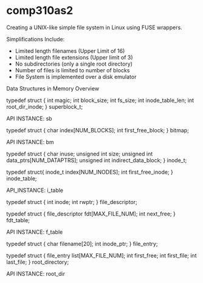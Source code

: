 # comp310as2
Creating a UNIX-like simple file system in Linux using FUSE wrappers.

Simplifications Include:

- Limited length filenames (Upper Limit of 16)
- Limited length file extensions (Upper limit of 3)
- No subdirectories (only a single root directory)
- Number of files is limited to number of blocks
- File System is implemented over a disk emulator







Data Structures in Memory Overview

typedef struct {
    int magic;
    int block_size;
    int fs_size;
    int inode_table_len;
    int root_dir_inode;
} superblock_t;

API INSTANCE: sb

typedef struct {
    char index[NUM_BLOCKS];
    int first_free_block;
} bitmap;

API INSTANCE: bm

typedef struct {
    char inuse;
    unsigned int size;
    unsigned int data_ptrs[NUM_DATAPTRS];
    unsigned int indirect_data_block;
} inode_t;

typedef struct{
  inode_t index[NUM_INODES];
  int first_free_inode;
} inode_table;

API_INSTANCE: i_table


typedef struct {
    int inode;
    int rwptr;
} file_descriptor;

typedef struct {
    file_descriptor fdt[MAX_FILE_NUM];
    int next_free;
} fdt_table;

API INSTANCE: f_table

typedef struct {
    char filename[20];
    int inode_ptr;
} file_entry;

typedef struct {
    file_entry list[MAX_FILE_NUM];
    int first_free;
    int first_file;
    int last_file;
} root_directory;

API INSTANCE: root_dir
